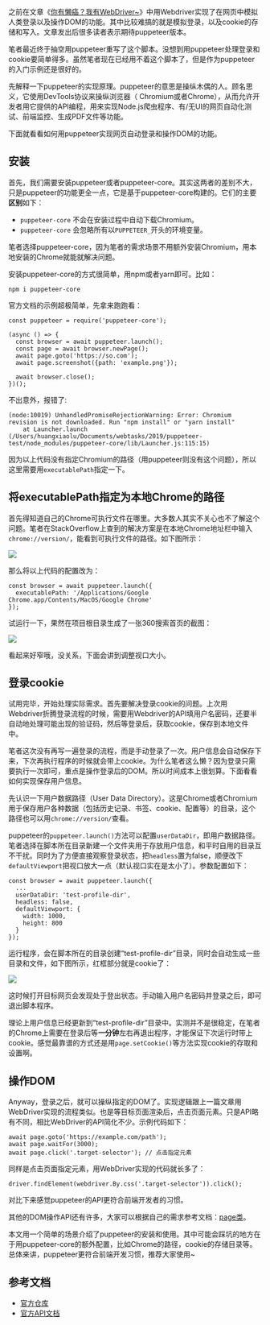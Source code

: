 之前在文章《[你有懒癌？我有WebDriver~](articles/20181121_你有懒癌？我有WebDriver~.md)》中用Webdriver实现了在网页中模拟人类登录以及操作DOM的功能。其中比较难搞的就是模拟登录，以及cookie的存储和写入。文章发出后很多读者表示期待puppeteer版本。

笔者最近终于抽空用puppeteer重写了这个脚本。没想到用puppeteer处理登录和cookie要简单得多。虽然笔者现在已经用不着这个脚本了，但是作为puppeteer的入门示例还是很好的。

先解释一下puppeteer的实现原理。puppeteer的意思是操纵木偶的人。顾名思义，它使用DevTools协议来操纵浏览器（ Chromium或者Chrome），从而允许开发者用它提供的API编程，用来实现Node.js爬虫程序、有/无UI的网页自动化测试、前端监控、生成PDF文件等功能。

下面就看看如何用puppeteer实现网页自动登录和操作DOM的功能。

<!--more-->
## 安装

首先，我们需要安装puppeteer或者puppeteer-core。其实这两者的差别不大，只是puppeteer的功能更全一点，它是基于puppeteer-core构建的。它们的主要**区别**如下：

- `puppeteer-core` 不会在安装过程中自动下载Chromium。
- `puppeteer-core` 会忽略所有以`PUPPETEER_`开头的环境变量。

笔者选择puppeteer-core，因为笔者的需求场景不用额外安装Chromium，用本地安装的Chrome就能就解决问题。

安装puppeteer-core的方式很简单，用npm或者yarn即可。比如：

```
npm i puppeteer-core
```

官方文档的示例超极简单，先拿来跑跑看：

```
const puppeteer = require('puppeteer-core');

(async () => {
  const browser = await puppeteer.launch();
  const page = await browser.newPage();
  await page.goto('https://so.com');
  await page.screenshot({path: 'example.png'});

  await browser.close();
})();
```

不出意外，报错了:

```
(node:10019) UnhandledPromiseRejectionWarning: Error: Chromium revision is not downloaded. Run "npm install" or "yarn install"
    at Launcher.launch (/Users/huangxiaolu/Documents/webtasks/2019/puppeteer-test/node_modules/puppeteer-core/lib/Launcher.js:115:15)
```

因为以上代码没有指定Chromium的路径（用puppeteer则没有这个问题），所以这里需要用`executablePath`指定一下。

## 将executablePath指定为本地Chrome的路径

首先得知道自己的Chrome可执行文件在哪里。大多数人其实不关心也不了解这个问题。笔者在StackOverflow上查到的解决方案是在本地Chrome地址栏中输入`chrome://version/`，能看到可执行文件的路径。如下图所示：

![](https://p2.ssl.qhimg.com/t0139f580ec1932735d.jpg)

那么将以上代码的配置改为：

```
const browser = await puppeteer.launch({
  executablePath: '/Applications/Google Chrome.app/Contents/MacOS/Google Chrome'
});
```

试运行一下，果然在项目根目录生成了一张360搜索首页的截图：

![](https://p0.ssl.qhimg.com/t017a9e5dae849567f3.png)

看起来好窄哦，没关系，下面会讲到调整视口大小。

## 登录cookie

试用完毕，开始处理实际需求。首先要解决登录cookie的问题。上次用Webdriver折腾登录流程的时候，需要用Webdriver的API填用户名密码，还要半自动地处理可能出现的验证码，然后等登录后，获取cookie，保存到本地文件中。

笔者这次没有再写一遍登录的流程，而是手动登录了一次。用户信息会自动保存下来，下次再执行程序的时候就会带上cookie。为什么笔者这么懒？因为登录只需要执行一次即可，重点是操作登录后的DOM。所以时间成本上很划算。下面看看如何实现保存用户信息。

先认识一下用户数据路径（User Data Directory）。这是Chrome或者Chromium用于保存用户各种数据（包括历史记录、书签、cookie、配置等）的目录，这个路径也可以用`chrome://version/`查看。

puppeteer的`puppeteer.launch()`方法可以配置`userDataDir`，即用户数据路径。笔者选择在脚本所在目录新建一个文件夹用于存放用户信息，和平时自用的目录互不干扰。同时为了方便直接观察登录状态，把`headless`置为false，顺便改下`defaultViewport`把视口放大一点（默认视口实在是太小了）。参数配置如下：

```
const browser = await puppeteer.launch({
  ...
  userDataDir: 'test-profile-dir',
  headless: false,
  defaultViewport: {
    width: 1000,
    height: 800
  }
});
```

运行程序，会在脚本所在的目录创建“test-profile-dir”目录，同时会自动生成一些目录和文件，如下图所示，红框部分就是cookie了：

![](https://p5.ssl.qhimg.com/t019c5ee3b0b89acaae.png)

这时候打开目标网页会发现处于登出状态。手动输入用户名密码并登录之后，即可退出脚本程序。

理论上用户信息已经更新到“test-profile-dir”目录中。实测并不是很稳定，在笔者的Chrome上需要在登录后等**一分钟**左右再退出程序，才能保证下次运行时带上cookie。感觉最靠谱的方式还是用`page.setCookie()`等方法实现cookie的存取和设置啊。

## 操作DOM

Anyway，登录之后，就可以操纵指定的DOM了。实现逻辑跟上一篇文章用WebDriver实现的流程类似。也是等目标页面渲染后，点击页面元素。只是API略有不同，相比WebDriver的API简化不少。示例代码如下：

```
await page.goto('https://example.com/path');
await page.waitFor(3000); 
await page.click('.target-selector'); // 点击指定元素
```

同样是点击页面指定元素，用WebDriver实现的代码就长多了：

```
driver.findElement(webdriver.By.css('.target-selector')).click();
```

对比下来感觉puppeteer的API更符合前端开发者的习惯。

其他的DOM操作API还有许多，大家可以根据自己的需求参考文档：[page类](https://github.com/GoogleChrome/puppeteer/blob/v1.11.0/docs/api.md#class-page)。

本文用一个简单的场景介绍了puppeteer的安装和使用。其中可能会踩坑的地方在于用puppeteer-core的额外配置，比如Chrome的路径，cookie的存储目录等。总体来讲，puppeteer更符合前端开发习惯，推荐大家使用~

## 参考文档

- [官方仓库](https://github.com/GoogleChrome/puppeteer)
- [官方API文档](https://github.com/GoogleChrome/puppeteer/blob/v1.11.0/docs/api.md)

